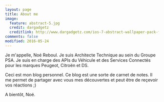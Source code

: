 ```yaml
---
layout: page
title: About me
image:
  feature: abstract-5.jpg
  credit: dargadgetz
  creditlink: http://www.dargadgetz.com/ios-7-abstract-wallpaper-pack-for-iphone-5-and-ipod-touch-retina/
comments: false
modified: 2016-05-24
---
```


Je m'appelle, Noé Reboul. Je suis Architecte Technique au sein du Groupe PSA.
Je suis en charge des APIs du Véhicule et des Services Connectés pour les marques
Peugeot, Citroën et DS.

Ceci est mon blog personnel. Ce blog est une sorte de carnet de notes. Il me
permet de partager avec vous mes découvertes et peut être de reçevoir vos
réactions ;)

A bientôt, Noé.
